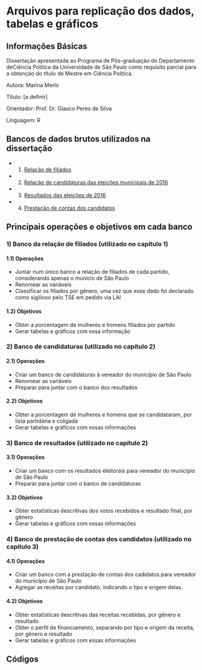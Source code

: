 # Arquivos para replicação dos dados, tabelas e gráficos

## Informações Básicas

Dissertação apresentada ao Programa de Pós-graduação do Departamento deCiência Política da Universidade de São Paulo como requisito parcial para a obtenção do título de Mestre em Ciência Política.

Autora: Marina Merlo

Título: [a definir] 

Orientador: Prof. Dr. Glauco Peres da Silva

Linguagem: R

## Bancos de dados brutos utilizados na dissertação

- 1) [Relação de filiados](http://www.tse.jus.br/partidos/filiacao-partidaria/relacao-de-filiados)
- 2) [Relação de candidaturas das eleições municipais de 2016](http://www.tse.jus.br/hotSites/pesquisas-eleitorais/candidatos_anos/2016.html)
- 3) [Resultados das eleições de 2016](http://www.tse.jus.br/hotSites/pesquisas-eleitorais/resultados_anos/2016.html)
- 4) [Prestação de contas dos candidatos](http://www.tse.jus.br/hotSites/pesquisas-eleitorais/prestacao_contas_anos/2016.html)

## Principais operações e objetivos em cada banco

### 1) Banco da relação de filiados (utilizado no capítulo 1)
#### 1.1) Operações
- Juntar num único banco a relação de filiados de cada partido, considerando apenas o munício de São Paulo
- Renomear as variáveis
- Classificar os filiados por gênero, uma vez que esse dado foi declarado como sigilioso pelo TSE em pedido via LAI
#### 1.2) Objetivos
- Obter a porcentagem de mulheres e homens filiados por partido
- Gerar tabelas e gráficos com essa informação

### 2) Banco de candidaturas (utilizado no capítulo 2)
#### 2.1) Operações
- Criar um banco de candidaturas à vereador do município de São Paulo
- Renomear as variáveis
- Preparar para juntar com o banco dos resultados
#### 2.2) Objetivos
- Obter a porcentagem de mulheres e homens que se candidataram, por lista partidária e coligada
- Gerar tabelas e gráficos com essas informações

### 3) Banco de resultados (utilizado no capítulo 2)
#### 3.1) Operações
- Criar um banco com os resultados eleitorais para vereador do município de São Paulo
- Preparar para juntar com o banco de candidaturas
#### 3.2) Objetivos
- Obter estatísticas descritivas dos votos recebidos e resultado final, por gênero
- Gerar tabelas e gráficos com essas informações

### 4) Banco de prestação de contas dos candidatos (utilizado no capítulo 3)
#### 4.1) Operações
- Criar um banco com a prestação de contas dos cadidatos para vereador do município de São Paulo
- Agregar as receitas por candidato, indicando o tipo e origem delas. 
#### 4.2) Objetivos
- Obter estatísticas descritivas das receitas recebidas, por gênero e resultado
- Obter o perfil de financiamento, separando por tipo e origem da receita, por gênero e resultado
- Gerar tabelas e gráficos com essas informações

## Códigos

